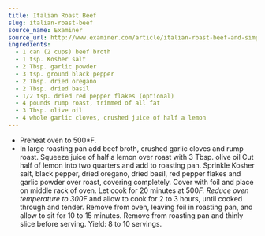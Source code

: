 ```yaml
---
title: Italian Roast Beef
slug: italian-roast-beef
source_name: Examiner
source_url: http://www.examiner.com/article/italian-roast-beef-and-simple-marinara-sauce
ingredients:
  - 1 can (2 cups) beef broth
  - 1 tsp. Kosher salt
  - 2 Tbsp. garlic powder
  - 3 tsp. ground black pepper
  - 2 Tbsp. dried oregano
  - 2 Tbsp. dried basil
  - 1/2 tsp. dried red pepper flakes (optional)
  - 4 pounds rump roast, trimmed of all fat
  - 3 Tbsp. olive oil
  - 4 whole garlic cloves, crushed juice of half a lemon
---
```


* Preheat oven to 500*F.
* In large roasting pan add beef broth, crushed garlic cloves and rump roast. Squeeze juice of half a lemon over roast with 3 Tbsp. olive oil Cut half of lemon into two quarters and add to roasting pan. Sprinkle Kosher salt, black pepper, dried oregano, dried basil, red pepper flakes and garlic powder over roast, covering completely. Cover with foil and place on middle rack of oven. Let cook for 20 minutes at 500*F. Reduce oven temperature to 300*F and allow to cook for 2 to 3 hours, until cooked through and tender. Remove from oven, leaving foil in roasting pan, and allow to sit for 10 to 15 minutes. Remove from roasting pan and thinly slice before serving. Yield: 8 to 10 servings.
